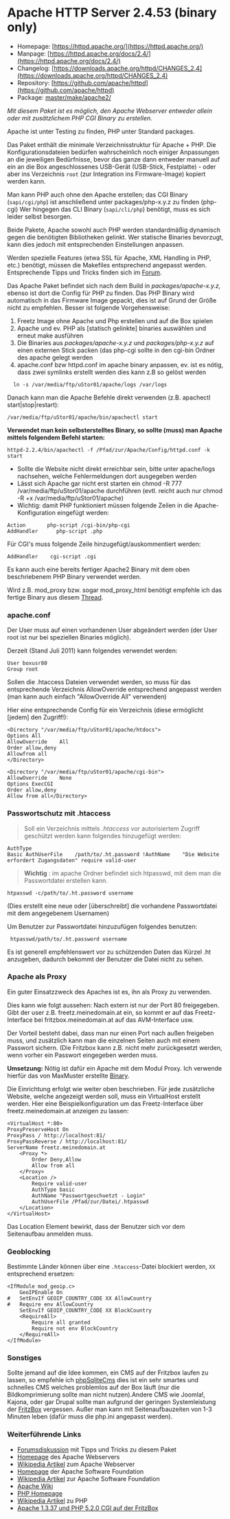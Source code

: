 # Apache HTTP Server 2.4.53 (binary only)
 - Homepage: [https://httpd.apache.org/](https://httpd.apache.org/)
 - Manpage: [https://httpd.apache.org/docs/2.4/](https://httpd.apache.org/docs/2.4/)
 - Changelog: [https://downloads.apache.org/httpd/CHANGES_2.4](https://downloads.apache.org/httpd/CHANGES_2.4)
 - Repository: [https://github.com/apache/httpd](https://github.com/apache/httpd)
 - Package: [master/make/apache2/](https://github.com/Freetz-NG/freetz-ng/tree/master/make/apache2/)

*Mit diesem Paket ist es möglich, den Apache Webserver entweder allein
oder mit zusätzlichem PHP CGI Binary zu erstellen.*

Apache ist unter Testing zu finden, PHP unter Standard packages.

Das Paket enthält die minimale Verzeichnisstruktur für Apache + PHP. Die
Konfigurationsdateien bedürfen wahrscheinlich noch einiger Anpassungen
an die jeweiligen Bedürfnisse, bevor das ganze dann entweder manuell auf
ein an die Box angeschlossenes USB-Gerät (USB-Stick, Festplatte) - oder
aber ins Verzeichnis `root` (zur Integration ins Firmware-Image) kopiert
werden kann.

Man kann PHP auch ohne den Apache erstellen; das CGI Binary
(`sapi/cgi/php`) ist anschließend unter packages/php-x.y.z zu finden
(php-cgi) Wer hingegen das CLI Binary (`sapi/cli/php`) benötigt, muss es
sich leider selbst besorgen.

Beide Pakete, Apache sowohl auch PHP werden standardmäßig dynamisch
gegen die benötigten Bibliotheken gelinkt. Wer statische Binaries
bevorzugt, kann dies jedoch mit entsprechenden Einstellungen anpassen.

Werden spezielle Features (etwa SSL für Apache, XML Handling in PHP,
etc.) benötigt, müssen die Makefiles entsprechend angepasst werden.
Entsprechende Tipps und Tricks finden sich im
[Forum](http://www.ip-phone-forum.de/showthread.php?t=127089).

Das Apache Paket befindet sich nach dem Build in
*packages/apache-x.y.z,* ebenso ist dort die Config für PHP zu finden.
Das PHP Binary wird automatisch in das Firmware Image gepackt, dies ist
auf Grund der Größe nicht zu empfehlen. Besser ist folgende
Vorgehensweise:

1.  Freetz Image ohne Apache und Php erstellen und auf die Box spielen
2.  Apache und ev. PHP als [statisch gelinkte] binaries
    auswählen und erneut make ausführen
3.  Die Binaries aus *packages/apache-x.y.z* und *packages/php-x.y.z*
    auf einen externen Stick packen (das php-cgi sollte in den cgi-bin
    Ordner des apache gelegt werden
4.  apache.conf bzw httpd.conf im apache binary anpassen, ev. ist es
    nötig, dass zwei symlinks erstellt werden dies kann z.B so gelöst
    werden

```
  ln -s /var/media/ftp/uStor01/apache/logs /var/logs
```

Danach kann man die Apache Befehle direkt verwenden (z.B. apachectl
start|stop|restart):

```
/var/media/ftp/uStor01/apache/bin/apachectl start
```

**Verwendet man kein selbsterstelltes Binary, so sollte (muss) man
Apache mittels folgendem Befehl starten:**

```
httpd-2.2.4/bin/apachectl -f /Pfad/zur/Apache/Config/httpd.conf -k start
```

-   Sollte die Website nicht direkt erreichbar sein, bitte unter
    apache/logs nachsehen, welche Fehlermeldungen dort ausgegeben werden
-   Lässt sich Apache gar nicht erst starten ein chmod -R 777
    /var/media/ftp/uStor01/apache durchführen (evtl. reicht auch nur
    chmod -R +x /var/media/ftp/uStor01/apache)
-   Wichtig: damit PHP funktioniert müssen folgende Zeilen in die
    Apache-Konfiguration eingefügt werden:

```
Action       php-script /cgi-bin/php-cgi
AddHandler      php-script .php
```

Für CGI's muss folgende Zeile hinzugefügt/auskommentiert werden:

```
AddHandler    cgi-script .cgi
```

Es kann auch eine bereits fertiger Apache2 Binary mit dem oben
beschriebenem PHP Binary verwendet werden.

Wird z.B. mod_proxy bzw. sogar mod_proxy_html benötigt empfehle ich
das fertige Binary aus diesem
[Thread](http://www.ip-phone-forum.de/showthread.php?t=103110&p=1730858&viewfull=1#post1730858).

### apache.conf

Der User muss auf einen vorhandenen User abgeändert werden (der User
root ist nur bei speziellen Binaries möglich).

Derzeit (Stand Juli 2011) kann folgendes verwendet werden:

```
User boxusr80
Group root
```

Sollen die .htaccess Dateien verwendet werden, so muss für das
entsprechende Verzeichnis AllowOverride entsprechend angepasst werden
(man kann auch einfach "AllowOverride All" verwenden)

Hier eine entsprechende Config für ein Verzeichnis (diese ermöglicht
[jedem] den Zugriff!):

```
<Directory "/var/media/ftp/uStor01/apache/htdocs">
Options All
AllowOverride    All
Order allow,deny
Allowfrom all
</Directory>

<Directory "/var/media/ftp/uStor01/apache/cgi-bin">
AllowOverride    None
Options ExecCGI
Order allow,deny
Allow from all</Directory>
```

### Passwortschutz mit .htaccess

> Soll ein Verzeichnis mittels *.htaccess* vor autorisiertem Zugriff
> geschützt werden kann folgendes hinzugefügt werden:

```
AuthType
Basic AuthUserFile    /path/to/.ht.password !AuthName    "Die Website erfordert Zugangsdaten" require valid-user
```

> **Wichtig** : im apache Ordner befindet sich htpasswd, mit dem man die
> Passwortdatei erstellen kann.

```
htpasswd -c/path/to/.ht.password username
```

(Dies erstellt eine neue oder [überschreibt] die vorhandene
Passwortdatei mit dem angegebenem Usernamen)

Um Benutzer zur Passwortdatei hinzuzufügen folgendes benutzen:

```
 htpasswd/path/to/.ht.password username
```

Es ist generell empfehlenswert vor zu schützenden Daten das Kürzel .ht
anzugeben, dadurch bekommt der Benutzer die Datei nicht zu sehen.

### Apache als Proxy

Ein guter Einsatzzweck des Apaches ist es, ihn als Proxy zu verwenden.

Dies kann wie folgt aussehen: Nach extern ist nur der Port 80
freigegeben. Gibt der user z.B. freetz.meinedomain.at ein, so kommt er
auf das Freetz-Interface bei fritzbox.meinedomain.at auf das
AVM-Interface usw.

Der Vorteil besteht dabei, dass man nur einen Port nach außen freigeben
muss, und zusätzlich kann man die einzelnen Seiten auch mit einem
Passwort sichern. (Die Fritzbox kann z.B. nicht mehr zurückgesetzt
werden, wenn vorher ein Passwort eingegeben werden muss.

**Umsetzung:** Nötig ist dafür ein Apache mit dem Modul Proxy. Ich
verwende hierfür das von MaxMuster erstellte
[Binary](http://www.ip-phone-forum.de/showthread.php?t=103110&p=1737217&viewfull=1#post1737217).

Die Einrichtung erfolgt wie weiter oben beschrieben. Für jede
zusätzliche Website, welche angezeigt werden soll, muss ein VirtualHost
erstellt werden. Hier eine Beispielkonfiguration um das Freetz-Interface
über freetz.meinedomain.at anzeigen zu lassen:

```
<VirtualHost *:80>
ProxyPreserveHost On
ProxyPass / http://localhost:81/
ProxyPassReverse / http://localhost:81/
ServerName freetz.meinedomain.at
    <Proxy *>
        Order Deny,Allow
        Allow from all
    </Proxy>
    <Location />
        Require valid-user
        AuthType basic
        AuthName "Passwortgeschuetzt - Login"
        AuthUserFile /Pfad/zur/Datei/.htpasswd
    </Location>
</VirtualHost>
```

Das Location Element bewirkt, dass der Benutzer sich vor dem
Seitenaufbau anmelden muss.

### Geoblocking
Bestimmte Länder können über eine `.htaccess`-Datei blockiert werden, `XX` entsprechend ersetzen:
```
<IfModule mod_geoip.c>
    GeoIPEnable On
#   SetEnvIf GEOIP_COUNTRY_CODE XX AllowCountry
#   Require env AllowCountry
    SetEnvIf GEOIP_COUNTRY_CODE XX BlockCountry
    <RequireAll>
        Require all granted
        Require not env BlockCountry
    </RequireAll>
</IfModule>
```

### Sonstiges

Sollte jemand auf die Idee kommen, ein CMS auf der Fritzbox laufen zu
lassen, so empfehle ich
[phpSqliteCms](http://phpsqlitecms.net/) dies ist
ein sehr smartes und schnelles CMS welches problemlos auf der Box läuft
(nur die Bildkomprimierung sollte man nicht nutzen).Andere CMS wie
Joomla!, Kajona, oder gar Drupal sollte man aufgrund der geringen
Systemleistung der [FritzBox](/search/opensearch?q=wiki%3AFritzBox)
vergessen. Außer man kann mit Seitenaufbauzeiten von 1-3 Minuten leben
(dafür muss die php.ini angepasst werden).

### Weiterführende Links

-   [Forumsdiskussion](http://www.ip-phone-forum.de/showthread.php?t=127089)
    mit Tipps und Tricks zu diesem Paket
-   [Homepage](http://httpd.apache.org/) des Apache
    Webservers
-   [Wikipedia
    Artikel](http://de.wikipedia.org/wiki/Apache_HTTP_Server)
    zum Apache Webserver
-   [Homepage](http://www.apache.org/) der Apache
    Software Foundation
-   [Wikipedia
    Artikel](http://de.wikipedia.org/wiki/Apache_Software_Foundation)
    zur Apache Software Foundation
-   [Apache Wiki](http://wiki.apache.org/general/)
-   [PHP Homepage](http://de.php.net)
-   [Wikipedia
    Artikel](http://de.wikipedia.org/wiki/Php) zu PHP
-   [Apache 1.3.37 und PHP 5.2.0 CGI auf der
    FritzBox](http://www.xobztirf.de/selfsite.php?aktion=Apache%20und%20PHP)

